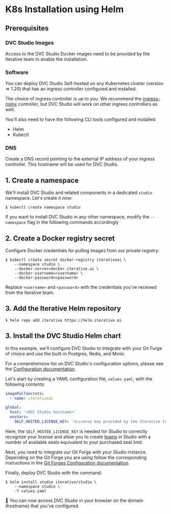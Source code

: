 # K8s Installation using Helm

## Prerequisites

### DVC Studio Images

Access to the DVC Studio Docker images need to be provided by the Iterative team
to enable the installation.

### Software

You can deploy DVC Studio Self-hosted on any Kubernetes cluster (version =>
1.20) that has an ingress controller configured and installed.

The choice of ingress controller is up to you. We recommend the
[ingress-nginx](https://kubernetes.github.io/ingress-nginx/) controller, but DVC
Studio will work on other ingress controllers as well.

You'll also need to have the following CLI tools configured and installed:

- Helm
- Kubectl

### DNS

Create a DNS record pointing to the external IP address of your ingress
controller. This hostname will be used for DVC Studio.

## 1. Create a namespace

We'll install DVC Studio and related components in a dedicated `studio`
namespace. Let's create it now:

```cli
$ kubectl create namespace studio
```

<admon type="tip">

If you want to install DVC Studio in any other namespace, modify the
`--namespace` flag in the following commands accordingly

</admon>

## 2. Create a Docker registry secret

Configure Docker credentials for pulling images from our private registry:

```cli
$ kubectl create secret docker-registry iterativeai \
    --namespace studio \
    --docker-server=docker.iterative.ai \
    --docker-username=<username> \
    --docker-password=<password>
```

Replace `<username>` and `<password>` with the credentials you've received from
the Iterative team.

## 3. Add the Iterative Helm repository

```cli
$ helm repo add iterative https://helm.iterative.ai
```

## 3. Install the DVC Studio Helm chart

In this example, we'll configure DVC Studio to integrate with your Git Forge of
choice and use the built-in Postgres, Redis, and Minio.

<admon info="tip">

For a comprehensive list on DVC Studio's configuration options, please see the
[Configuration documentation](/doc/studio/self-hosting/configuration).

</admon>

Let's start by creating a YAML configuration file, `values.yaml`, with the
following contents:

```yaml
imagePullSecrets:
  - name: iterativeai

global:
  host: '<DVC Studio hostname>'
  envVars:
    SELF_HOSTED_LICENSE_KEY: '<License key provided by the Iterative team>'
```

Here, the `SELF_HOSTED_LICENSE_KEY` is needed for Studio to correctly recognize
your license and allow you to create
[teams](/doc/studio/user-guide/team-collaboration) in Studio with a number of
available seats equivalent to your purchased seat limit.

Next, you need to integrate our Git Forge with your Studio instance. Depending
on the Git Forge you are using follow the corresponding instructions in the
[Git Forges Configuration documentation](/doc/studio/self-hosting/configuration/git-forges).

Finally, deploy DVC Studio with the command:

```cli
$ helm install studio iterative/studio \
    --namespace studio \
    -f values.yaml
```

🎉 You can now access DVC Studio in your browser on the domain (hostname) that
you've configured.
